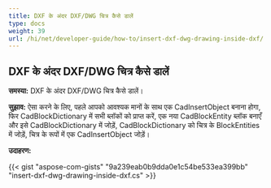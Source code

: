 ```yaml
---
title: DXF के अंदर DXF/DWG चित्र कैसे डालें
type: docs
weight: 39
url: /hi/net/developer-guide/how-to/insert-dxf-dwg-drawing-inside-dxf/
---
```


## **DXF के अंदर DXF/DWG चित्र कैसे डालें**

**समस्या:** DXF के अंदर DXF/DWG चित्र कैसे डालें।

**सुझाव:** ऐसा करने के लिए, पहले आपको आवश्यक मानों के साथ एक CadInsertObject बनाना होगा, फिर CadBlockDictionary में सभी ब्लॉकों को प्राप्त करें, एक नया CadBlockEntity ब्लॉक बनाएँ और इसे CadBlockDictionary में जोड़ें, CadBlockDictionary को चित्र के BlockEntities में जोड़ें, चित्र के रूपों में एक CadInsertObject जोड़ें।

**उदाहरण:**

{{< gist "aspose-com-gists" "9a239eab0b9dda0e1c54be533ea399bb" "insert-dxf-dwg-drawing-inside-dxf.cs" >}}
